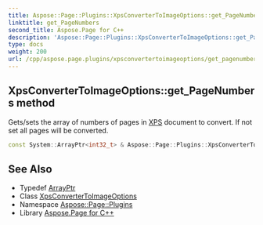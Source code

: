 ```yaml
---
title: Aspose::Page::Plugins::XpsConverterToImageOptions::get_PageNumbers method
linktitle: get_PageNumbers
second_title: Aspose.Page for C++
description: 'Aspose::Page::Plugins::XpsConverterToImageOptions::get_PageNumbers method. Gets/sets the array of numbers of pages in XPS document to convert. If not set all pages will be converted in C++.'
type: docs
weight: 200
url: /cpp/aspose.page.plugins/xpsconvertertoimageoptions/get_pagenumbers/
---
```

## XpsConverterToImageOptions::get_PageNumbers method


Gets/sets the array of numbers of pages in [XPS](../../../aspose.page.xps/) document to convert. If not set all pages will be converted.

```cpp
const System::ArrayPtr<int32_t> & Aspose::Page::Plugins::XpsConverterToImageOptions::get_PageNumbers() const
```

## See Also

* Typedef [ArrayPtr](../../../system/arrayptr/)
* Class [XpsConverterToImageOptions](../)
* Namespace [Aspose::Page::Plugins](../../)
* Library [Aspose.Page for C++](../../../)
